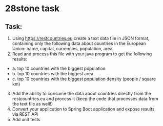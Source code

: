 # 28stone task
## Task:
1. Using https://restcountries.eu create a text data file in JSON format, containing only the
following data about countries in the European Union: name, capital, currencies, population,
area.
2. Read and process this file with your java program to get the following results:
- a. top 10 countries with the biggest population
- b. top 10 countries with the biggest area
- c. top 10 countries with the biggest population density (people / square km)
3. Add the ability to consume the data about countries directly from the restcountries.eu and
process it (keep the code that processes data from the text file as well!)
4. Convert your application to Spring Boot application and expose results via REST API
5. Add unit tests
## 
